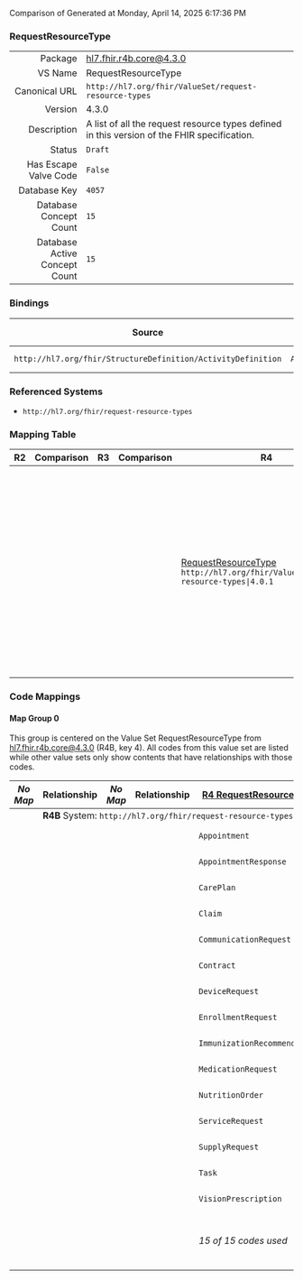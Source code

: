 Comparison of 
Generated at Monday, April 14, 2025 6:17:36 PM

### RequestResourceType

|      |     |
| ---: | --- |
| Package | hl7.fhir.r4b.core@4.3.0 |
| VS Name | RequestResourceType |
| Canonical URL | `http://hl7.org/fhir/ValueSet/request-resource-types` |
| Version | 4.3.0 |
| Description | A list of all the request resource types defined in this version of the FHIR specification. |
| Status | `Draft` |
| Has Escape Valve Code | `False` |
| Database Key | `4057` |
| Database Concept Count | `15` |
| Database Active Concept Count | `15` |
### Bindings

| Source | Element | Binding | Strength | Element Short |
| ------ | ------- | ------- | -------- | ------------- |
| `http://hl7.org/fhir/StructureDefinition/ActivityDefinition` | `ActivityDefinition.kind` | `http://hl7.org/fhir/ValueSet/request-resource-types\|4.3.0` | `Required` | Kind of resource |

### Referenced Systems

* `http://hl7.org/fhir/request-resource-types`
### Mapping Table

| R2 | Comparison | R3 | Comparison | R4 | Comparison | R4B | Comparison | R5
| --- | --- | --- | --- | --- | --- | --- | --- | ---
| | | | | [RequestResourceType](/docs/R4/ValueSets/RequestResourceType.md)<br/> `http://hl7.org/fhir/ValueSet/request-resource-types\|4.0.1` | →→→→→→→<br/>`Equivalent`<br/>- DBKey: `1701`<br/>- Reviewed: `n/a`<br/>- By: `n/a`<br/>- Identical: `False`<br/>→→→→→→→<hr/>←←←←←←←<br/>`Equivalent`<br/>- DBKey: `1702`<br/>- Reviewed: `n/a`<br/>- By: `n/a`<br/>- Identical: `False`<br/>←←←←←←←| [RequestResourceType](/docs/R4B/ValueSets/RequestResourceType.md)<br/> `http://hl7.org/fhir/ValueSet/request-resource-types\|4.3.0` | →→→→→→→<br/>`SourceIsBroaderThanTarget`<br/>- DBKey: `1815`<br/>- Reviewed: `n/a`<br/>- By: `n/a`<br/>- Identical: `False`<br/>→→→→→→→<hr/>←←←←←←←<br/>`SourceIsBroaderThanTarget`<br/>- DBKey: `1816`<br/>- Reviewed: `n/a`<br/>- By: `n/a`<br/>- Identical: `False`<br/>←←←←←←←| [RequestResourceTypes](/docs/R5/ValueSets/RequestResourceTypes.md)<br/> `http://hl7.org/fhir/ValueSet/request-resource-types\|5.0.0` 

### Code Mappings


#### Map Group 0

This group is centered on the Value Set RequestResourceType from hl7.fhir.r4b.core@4.3.0 (R4B, key 4).
All codes from this value set are listed while other value sets only show contents that have relationships with those codes.

| *No Map* | Relationship | *No Map* | Relationship | [R4 RequestResourceType](/docs/R4/ValueSets/RequestResourceType.md)| Relationship | R4B RequestResourceType| Relationship | [R5 RequestResourceTypes](/docs/R5/ValueSets/RequestResourceTypes.md)
| --- | --- | --- | --- | --- | --- | --- | --- | ---
| <td colspan="8">**R4B** System: `http://hl7.org/fhir/request-resource-types`
| | | | | `Appointment`| _Equivalent_ <br/>(16978/16979)| **`Appointment`**| _Equivalent_ <br/>(18521/18522)| `Appointment`
| | | | | `AppointmentResponse`| _Equivalent_ <br/>(16980/16981)| **`AppointmentResponse`**| _Equivalent_ <br/>(18523/18524)| `AppointmentResponse`
| | | | | `CarePlan`| _Equivalent_ <br/>(16982/16983)| **`CarePlan`**| _Equivalent_ <br/>(18525/18526)| `CarePlan`
| | | | | `Claim`| _Equivalent_ <br/>(16984/16985)| **`Claim`**| _Equivalent_ <br/>(18527/18528)| `Claim`
| | | | | `CommunicationRequest`| _Equivalent_ <br/>(16986/16987)| **`CommunicationRequest`**| _Equivalent_ <br/>(18529/18530)| `CommunicationRequest`
| | | | | `Contract`| _Equivalent_ <br/>(16988/16989)| **`Contract`**| | | 
| | | | | `DeviceRequest`| _Equivalent_ <br/>(16990/16991)| **`DeviceRequest`**| _Equivalent_ <br/>(18532/18533)| `DeviceRequest`
| | | | | `EnrollmentRequest`| _Equivalent_ <br/>(16992/16993)| **`EnrollmentRequest`**| _Equivalent_ <br/>(18534/18535)| `EnrollmentRequest`
| | | | | `ImmunizationRecommendation`| _Equivalent_ <br/>(16994/16995)| **`ImmunizationRecommendation`**| _Equivalent_ <br/>(18536/18537)| `ImmunizationRecommendation`
| | | | | `MedicationRequest`| _Equivalent_ <br/>(16996/16997)| **`MedicationRequest`**| _Equivalent_ <br/>(18538/18539)| `MedicationRequest`
| | | | | `NutritionOrder`| _Equivalent_ <br/>(16998/16999)| **`NutritionOrder`**| _Equivalent_ <br/>(18540/18541)| `NutritionOrder`
| | | | | `ServiceRequest`| _Equivalent_ <br/>(17000/17001)| **`ServiceRequest`**| _Equivalent_ <br/>(18542/18543)| `ServiceRequest`
| | | | | `SupplyRequest`| _Equivalent_ <br/>(17002/17003)| **`SupplyRequest`**| _Equivalent_ <br/>(18544/18545)| `SupplyRequest`
| | | | | `Task`| _Equivalent_ <br/>(17004/17005)| **`Task`**| _Equivalent_ <br/>(18546/18547)| `Task`
| | | | | `VisionPrescription`| _Equivalent_ <br/>(17006/17007)| **`VisionPrescription`**| _Equivalent_ <br/>(18548/18549)| `VisionPrescription`
| | | | | *15 of 15 codes used* | | *15 of 15 codes used* | | *14 of 17 codes used* <br/>remaining codes:<br/>`CoverageEligibilityRequest`, `RequestOrchestration`, `Transport`

